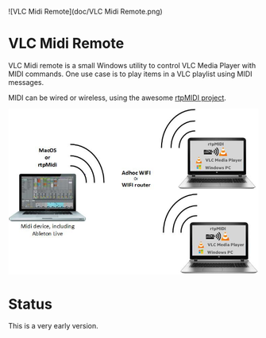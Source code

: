 ![VLC Midi Remote](doc/VLC Midi Remote.png)

# VLC Midi Remote
VLC Midi remote is a small Windows utility to control VLC Media Player with MIDI commands.
One use case is to play items in a VLC playlist using MIDI messages.

MIDI can be wired or wireless, using the awesome [rtpMIDI project](http://www.tobias-erichsen.de/software/rtpmidi.html).

![Setup](doc/setup.jpg)

# Status
This is a very early version. 
